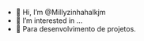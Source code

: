 - 👋 Hi, I’m @Millyzinhahalkjm
- 👀 I’m interested in ...
- 🌱 Para desenvolvimento de projetos.

<!---
Millyzinhahalkjm/Millyzinhahalkjm is a ✨ special ✨ repository because its `README.md` (this file) appears on your GitHub profile.
You can click the Preview link to take a look at your changes.
--->
